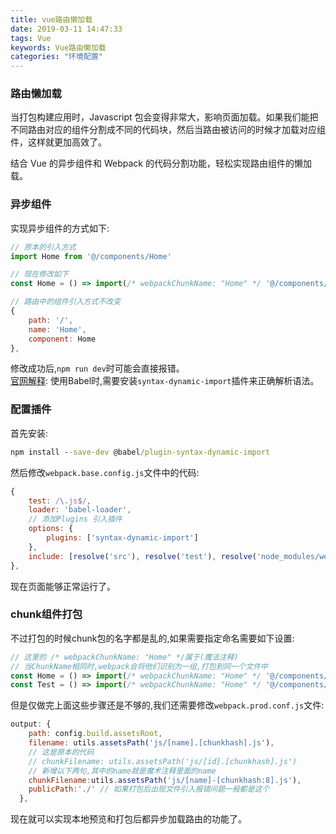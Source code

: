 ```yaml
---
title: vue路由懒加载
date: 2019-03-11 14:47:33
tags: Vue
keywords: Vue路由懒加载
categories: "环境配置"
---
```

### 路由懒加载
当打包构建应用时，Javascript 包会变得非常大，影响页面加载。如果我们能把不同路由对应的组件分割成不同的代码块，然后当路由被访问的时候才加载对应组件，这样就更加高效了。

结合 Vue 的异步组件和 Webpack 的代码分割功能，轻松实现路由组件的懒加载。
<!--more-->
### 异步组件
实现异步组件的方式如下:
```js
// 原本的引入方式
import Home from '@/components/Home'

// 现在修改如下
const Home = () => import(/* webpackChunkName: "Home" */ '@/components/Home')

// 路由中的组件引入方式不改变
{
    path: '/',
    name: 'Home',
    component: Home
},
```
修改成功后,`npm run dev`时可能会直接报错。  
[官网解释](https://router.vuejs.org/zh/guide/advanced/lazy-loading.html#%E6%8A%8A%E7%BB%84%E4%BB%B6%E6%8C%89%E7%BB%84%E5%88%86%E5%9D%97): 使用Babel时,需要安装`syntax-dynamic-import`插件来正确解析语法。

### 配置插件
首先安装:
```cmd
npm install --save-dev @babel/plugin-syntax-dynamic-import
```
然后修改`webpack.base.config.js`文件中的代码:
```js
{
    test: /\.js$/,
    loader: 'babel-loader',
    // 添加Plugins 引入插件
    options: {
        plugins: ['syntax-dynamic-import']
    },
    include: [resolve('src'), resolve('test'), resolve('node_modules/webpack-dev-server/client')]
},
```
现在页面能够正常运行了。  
### chunk组件打包
不过打包的时候chunk包的名字都是乱的,如果需要指定命名需要如下设置:
```js
// 这里的 /* webpackChunkName: "Home" */属于(魔法注释)
// 当ChunkName相同时,webpack会将他们识别为一组,打包到同一个文件中
const Home = () => import(/* webpackChunkName: "Home" */ '@/components/Home')
const Test = () => import(/* webpackChunkName: "Home" */ '@/components/Test')
```
但是仅做完上面这些步骤还是不够的,我们还需要修改`webpack.prod.conf.js`文件:
```js
output: {
    path: config.build.assetsRoot,
    filename: utils.assetsPath('js/[name].[chunkhash].js'),
    // 这是原本的代码
    // chunkFilename: utils.assetsPath('js/[id].[chunkhash].js')
    // 新增以下两句,其中的name就是魔术注释里面的name
    chunkFilename:utils.assetsPath('js/[name]-[chunkhash:8].js'),
    publicPath:'./' // 如果打包后出现文件引入报错问题一般都是这个
  },
```
现在就可以实现本地预览和打包后都异步加载路由的功能了。